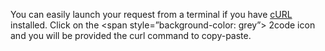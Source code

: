 You can easily launch your request from a terminal if you have <a href="https://curl.haxx.se/" target="_blank">cURL</a> installed. Click on the <span style=”background-color: grey”><i class="fa fa-file-text"></i> 2code</span> icon and you will be provided the curl command to copy-paste.

